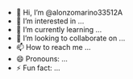 - 👋 Hi, I’m @alonzomarino33512A
- 👀 I’m interested in ...
- 🌱 I’m currently learning ...
- 💞️ I’m looking to collaborate on ...
- 📫 How to reach me ...
- 😄 Pronouns: ...
- ⚡ Fun fact: ...

<!---
alonzomarino33512A/alonzomarino33512A is a ✨ special ✨ repository because its `README.md` (this file) appears on your GitHub profile.
You can click the Preview link to take a look at your changes.
--->
